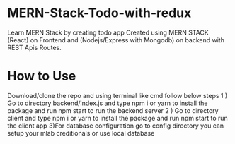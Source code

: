 # MERN-Stack-Todo-with-redux
Learn MERN Stack by creating todo app
Created using MERN STACK (React) on Frontend and (Nodejs/Express with Mongodb) on backend with REST Apis Routes.
# How to Use
Download/clone the repo and using terminal like cmd follow below steps
1 ) Go to directory backend/index.js and type npm i or yarn to install the package and run npm start to run the backend server
2 ) Go to directory client and type npm i or yarn to install the package and run npm start to run the client app
3)For database configuration go to config directory you can setup your mlab creditionals or use local database
